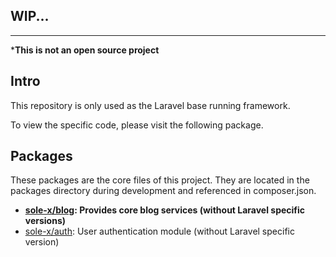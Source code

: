 ## WIP...

---

***This is not an open source project**

## Intro

This repository is only used as the Laravel base running framework.

To view the specific code, please visit the following package.

## Packages

These packages are the core files of this project. They are located in the packages directory during development and referenced in composer.json.

- **[sole-x/blog](/Yi-pixel/sole-x-blog): Provides core blog services (without Laravel specific versions)**
- [sole-x/auth](/Yi-pixel/sole-x-auth): User authentication module (without Laravel specific version)
